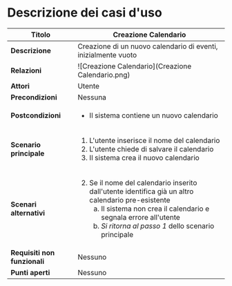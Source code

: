Descrizione dei casi d'uso
===

Titolo | Creazione Calendario
--- | ---
**Descrizione** | Creazione di un nuovo calendario di eventi, inizialmente vuoto
**Relazioni** | ![Creazione Calendario](Creazione Calendario.png)
**Attori** | Utente
**Precondizioni** | Nessuna
**Postcondizioni** | <ul><li>Il sistema contiene un nuovo calendario</li></ul>
**Scenario principale** | <ol><li>L'utente inserisce il nome del calendario</li><li>L'utente chiede di salvare il calendario</li><li>Il sistema crea il nuovo calendario</li></ol>
**Scenari alternativi** | <ol start="2"><li>Se il nome del calendario inserito dall'utente identifica già un altro calendario pre-esistente<ol type="a"><li>Il sistema non crea il calendario e segnala errore all'utente</li> <li>*Si ritorna al passo 1* dello scenario principale</li></ol></li></ol>
**Requisiti non funzionali** | Nessuno
**Punti aperti** | Nessuno


